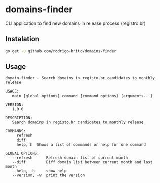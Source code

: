 # domains-finder
CLI application to find new domains in release process (registro.br)

## Instalation

```bash
go get -u github.com/rodrigo-brito/domains-finder
```

## Usage
```
domain-finder - Search domains in registo.br candidates to monthly release

USAGE:
   main [global options] command [command options] [arguments...]

VERSION:
   1.0.0

DESCRIPTION:
   Search domains in registo.br candidates to monthly release

COMMANDS:
     refresh  
     diff     
     help, h  Shows a list of commands or help for one command

GLOBAL OPTIONS:
   --refresh      Refresh domain list of current month
   --diff         Diff domain list between current month and last month
   --help, -h     show help
   --version, -v  print the version

```
